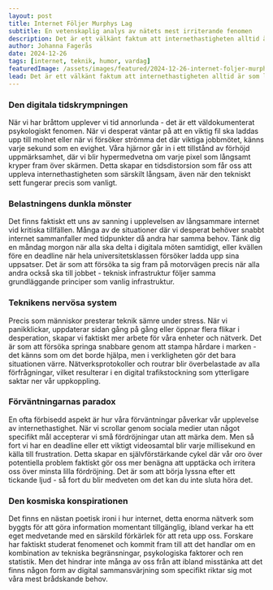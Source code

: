 ```yaml
---
layout: post
title: Internet Följer Murphys Lag
subtitle: En vetenskaplig analys av nätets mest irriterande fenomen
description: Det är ett välkänt faktum att internethastigheten alltid är som långsammast när du behöver den som mest. Men vad ligger egentligen bakom detta till synes universella fenomen?
author: Johanna Fagerås
date: 2024-12-26
tags: [internet, teknik, humor, vardag]
featuredImage: /assets/images/featured/2024-12-26-internet-foljer-murphys-lag.jpeg
lead: Det är ett välkänt faktum att internethastigheten alltid är som långsammast när du behöver den som mest. Men vad ligger egentligen bakom detta till synes universella fenomen?
---
```


### Den digitala tidskrympningen

När vi har bråttom upplever vi tid annorlunda - det är ett väldokumenterat psykologiskt fenomen. När vi desperat väntar på att en viktig fil ska laddas upp till molnet eller när vi försöker strömma det där viktiga jobbmötet, känns varje sekund som en evighet. Våra hjärnor går in i ett tillstånd av förhöjd uppmärksamhet, där vi blir hypermedvetna om varje pixel som långsamt kryper fram över skärmen. Detta skapar en tidsdistorsion som får oss att uppleva internethastigheten som särskilt långsam, även när den tekniskt sett fungerar precis som vanligt.

### Belastningens dunkla mönster

Det finns faktiskt ett uns av sanning i upplevelsen av långsammare internet vid kritiska tillfällen. Många av de situationer där vi desperat behöver snabbt internet sammanfaller med tidpunkter då andra har samma behov. Tänk dig en måndag morgon när alla ska delta i digitala möten samtidigt, eller kvällen före en deadline när hela universitetsklassen försöker ladda upp sina uppsatser. Det är som att försöka ta sig fram på motorvägen precis när alla andra också ska till jobbet - teknisk infrastruktur följer samma grundläggande principer som vanlig infrastruktur.

### Teknikens nervösa system

Precis som människor presterar teknik sämre under stress. När vi panikklickar, uppdaterar sidan gång på gång eller öppnar flera flikar i desperation, skapar vi faktiskt mer arbete för våra enheter och nätverk. Det är som att försöka springa snabbare genom att stampa hårdare i marken - det känns som om det borde hjälpa, men i verkligheten gör det bara situationen värre. Nätverksprotokoller och routrar blir överbelastade av alla förfrågningar, vilket resulterar i en digital trafikstockning som ytterligare saktar ner vår uppkoppling.

### Förväntningarnas paradox

En ofta förbisedd aspekt är hur våra förväntningar påverkar vår upplevelse av internethastighet. När vi scrollar genom sociala medier utan något specifikt mål accepterar vi små fördröjningar utan att märka dem. Men så fort vi har en deadline eller ett viktigt videosamtal blir varje millisekund en källa till frustration. Detta skapar en självförstärkande cykel där vår oro över potentiella problem faktiskt gör oss mer benägna att upptäcka och irritera oss över minsta lilla fördröjning. Det är som att börja lyssna efter ett tickande ljud - så fort du blir medveten om det kan du inte sluta höra det.

### Den kosmiska konspirationen

Det finns en nästan poetisk ironi i hur internet, detta enorma nätverk som byggts för att göra information momentant tillgänglig, ibland verkar ha ett eget medvetande med en särskild förkärlek för att reta upp oss. Forskare har faktiskt studerat fenomenet och kommit fram till att det handlar om en kombination av tekniska begränsningar, psykologiska faktorer och ren statistik. Men det hindrar inte många av oss från att ibland misstänka att det finns någon form av digital sammansvärjning som specifikt riktar sig mot våra mest brådskande behov.
